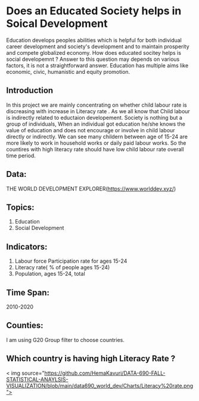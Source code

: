 # Does an Educated Society helps in Soical Development


Education develops peoples abilities which is helpful for both individual career development and society's development and to maintain prosperity and compete globalized economy. How does educated socitey helps is social developemnt ? Answer to this question may depends on various factors, it is not a straightforward answer. Education has multiple aims like economic, civic, humanistic and equity promotion. 

## Introduction
In this project we are mainly concentrating on whether child labour rate is discreasing with increase in Literacy rate . As we all know that Child labour is indirectly related to eductaion developement.  Society is nothing but a group of individuals, When an individual got education he/she knows the value of education and does not encourage or involve in child labour directly or indirectly. We can see many childern between age of 15-24 are more likely to work in household works or daily paid labour works. So the countires with high literacy rate should have low child labour rate overall time period.

## Data:
   THE WORLD DEVELOPMENT EXPLORER(https://www.worlddev.xyz/)

## Topics:
   1. Education
   2. Social Development

## Indicators:
   1. Labour force Participation rate for ages 15-24
   2. Literacy rate( % of people ages 15-24)
   3. Population, ages 15-24, total

## Time Span: 
   2010-2020

## Counties:
   I am using G20 Group filter to choose countries. 
      
## Which country is having high Literacy Rate ?

< img source="https://github.com/HemaKavuri/DATA-690-FALL-STATISTICAL-ANAYLSIS-VISUALIZATION/blob/main/data690_world_dev/Charts/Literacy%20rate.png">






